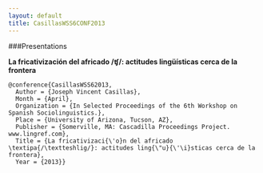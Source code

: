 ```yaml
---
layout: default
title: CasillasWSS6CONF2013
---
```


###Presentations

__La fricativización del africado /ʧ/: actitudes lingüísticas cerca de la frontera__  

    @conference{CasillasWSS62013,
      Author = {Joseph Vincent Casillas},
      Month = {April},
      Organization = {In Selected Proceedings of the 6th Workshop on Spanish Sociolinguistics.},
      Place = {University of Arizona, Tucson, AZ},
      Publisher = {Somerville, MA: Cascadilla Proceedings Project. www.lingref.com},
      Title = {La fricativizaci{\'o}n del africado \textipa{/\textteshlig/}: actitudes ling{\"u}{\'\i}sticas cerca de la frontera},
      Year = {2013}}